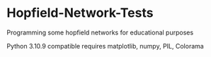 # Hopfield-Network-Tests
Programming some hopfield networks for educational purposes

Python 3.10.9 compatible
requires matplotlib, numpy, PIL, Colorama